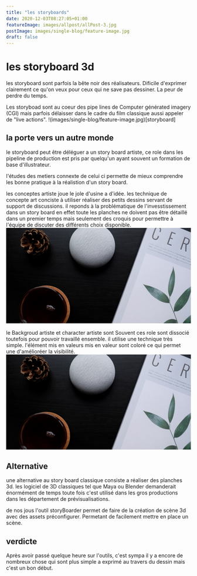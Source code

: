 ```yaml
---
title: "les storyboards"
date: 2020-12-03T08:27:05+01:00
featureImage: images/allpost/allPost-3.jpg
postImage: images/single-blog/feature-image.jpg
draft: false
---
```


# les storyboard 3d 
les storyboard sont parfois la bête noir des réalisateurs. Dificile d'exprimer clairement ce qu'on veux pour ceux qui ne save pas dessiner. La peur de perdre du temps. 

Les storyboad sont au coeur des pipe lines de Computer générated imagery (CGI) mais parfois délaisser dans le cadre du film classique aussi appeler de "live actions". 
!(images/single-blog/feature-image.jpg)[storyboard]

## la porte vers un autre monde 
le storyboard peut être déléguer a un story board artiste, ce role dans les pipeline de production est pris par quelqu'un ayant souvent un formation de base d'illustrateur. 

l'études des metiers connexte de celui ci permette de mieux comprendre les bonne pratique à la réalistion d'un story board. 

les conceptes artiste joue le jole d'usine a d'idée. les technique de concepte art conciste à utiliser réaliser des petits dessins servant de support de discussions. il reponds à la problématique de l'invesstissement dans un story board en effet toute les planches ne doivent pas être détaillé dans un premier temps mais seulement des croquis pour permettre à l'équipe de discuter des différents choix disponible.
![thumbnails](images/single-blog/feature-image.jpg)


le Backgroud artiste et character artiste sont Souvent ces role sont dissocié toutefois pour pouvoir travaillé ensemble. il utilise une technique très simple. l'élément mis en valeurs mis en valeur sont coloré ce qui permet une d'amélioréer la visibilité. 
![bg](images/single-blog/feature-image.jpg)
## Alternative 

une alternative au story board classique consiste a réaliser des planches 3d.
les logiciel de 3D classiques tel que Maya ou Blender  demanderait énormément de temps toute fois c'est utilisé dans les gros productions dans les département de prévisualisations. 

de nos jous l'outil storyBoarder permet de faire de la création de scène 3d avec des assets préconfigurer. Permetant de facilement mettre en place un scène.

## verdicte 
Après avoir passé quelque heure sur l'outils, c'est sympa il y a encore de nombreux chose qui sont plus simple a exprimé au travers du dessin mais c'est un bon début.  
